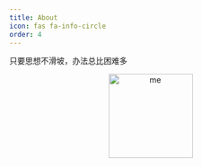 ```yaml
---
title: About
icon: fas fa-info-circle
order: 4
---
```


<!-- > Add Markdown syntax content to file `_tabs/about.md`{: .filepath } and it will show up on this page.
{: .prompt-tip } -->

只要思想不滑坡，办法总比困难多
<div>
    <p align="center">
        <img src="https://images.happymaya.cn/assert/avatar/me.jpg" alt="me" width="150px"/>
    </p>
</div>
